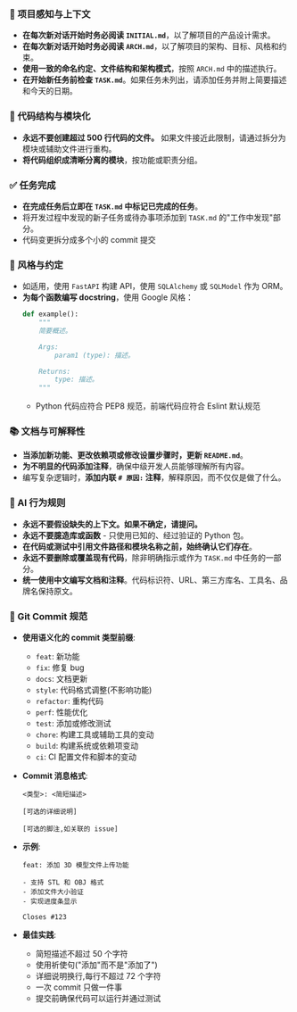 ### 🔄 项目感知与上下文
- **在每次新对话开始时务必阅读 `INITIAL.md`**，以了解项目的产品设计需求。
- **在每次新对话开始时务必阅读 `ARCH.md`**，以了解项目的架构、目标、风格和约束。
- **使用一致的命名约定、文件结构和架构模式**，按照 `ARCH.md` 中的描述执行。
- **在开始新任务前检查 `TASK.md`**。如果任务未列出，请添加任务并附上简要描述和今天的日期。

### 🧱 代码结构与模块化
- **永远不要创建超过 500 行代码的文件。** 如果文件接近此限制，请通过拆分为模块或辅助文件进行重构。
- **将代码组织成清晰分离的模块**，按功能或职责分组。

### ✅ 任务完成
- **在完成任务后立即在 `TASK.md` 中标记已完成的任务**。
- 将开发过程中发现的新子任务或待办事项添加到 `TASK.md` 的"工作中发现"部分。
- 代码变更拆分成多个小的 commit 提交

### 📎 风格与约定
- 如适用，使用 `FastAPI` 构建 API，使用 `SQLAlchemy` 或 `SQLModel` 作为 ORM。
- **为每个函数编写 docstring**，使用 Google 风格：
  ```python
  def example():
      """
      简要概述。

      Args:
          param1 (type): 描述。

      Returns:
          type: 描述。
      """
  ```
  - Python 代码应符合 PEP8 规范，前端代码应符合 Eslint 默认规范

### 📚 文档与可解释性
- **当添加新功能、更改依赖项或修改设置步骤时，更新 `README.md`**。
- **为不明显的代码添加注释**，确保中级开发人员能够理解所有内容。
- 编写复杂逻辑时，**添加内联 `# 原因:` 注释**，解释原因，而不仅仅是做了什么。

### 🧠 AI 行为规则
- **永远不要假设缺失的上下文。如果不确定，请提问。**
- **永远不要臆造库或函数** - 只使用已知的、经过验证的 Python 包。
- **在代码或测试中引用文件路径和模块名称之前，始终确认它们存在**。
- **永远不要删除或覆盖现有代码**，除非明确指示或作为 `TASK.md` 中任务的一部分。
- **统一使用中文编写文档和注释**。代码标识符、URL、第三方库名、工具名、品牌名保持原文。

### 📝 Git Commit 规范
- **使用语义化的 commit 类型前缀**:
  - `feat`: 新功能
  - `fix`: 修复 bug
  - `docs`: 文档更新
  - `style`: 代码格式调整(不影响功能)
  - `refactor`: 重构代码
  - `perf`: 性能优化
  - `test`: 添加或修改测试
  - `chore`: 构建工具或辅助工具的变动
  - `build`: 构建系统或依赖项变动
  - `ci`: CI 配置文件和脚本的变动

- **Commit 消息格式**:
  ```
  <类型>: <简短描述>

  [可选的详细说明]

  [可选的脚注,如关联的 issue]
  ```

- **示例**:
  ```
  feat: 添加 3D 模型文件上传功能

  - 支持 STL 和 OBJ 格式
  - 添加文件大小验证
  - 实现进度条显示

  Closes #123
  ```

- **最佳实践**:
  - 简短描述不超过 50 个字符
  - 使用祈使句("添加"而不是"添加了")
  - 详细说明换行,每行不超过 72 个字符
  - 一次 commit 只做一件事
  - 提交前确保代码可以运行并通过测试

